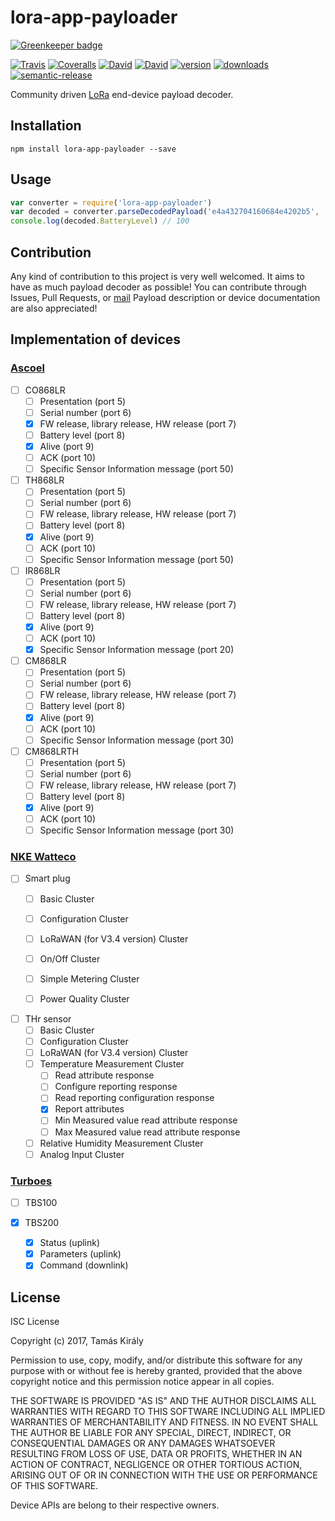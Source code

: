 # lora-app-payloader

[![Greenkeeper badge](https://badges.greenkeeper.io/tkiraly/lora-app-payloader.svg)](https://greenkeeper.io/)

[![Travis](https://img.shields.io/travis/rust-lang/rust.svg?style=plastic)](https://travis-ci.org/tkiraly/lora-app-payloader)
[![Coveralls](https://img.shields.io/coveralls/tkiraly/lora-app-payloader.svg)](https://coveralls.io/github/tkiraly/lora-app-payloader)
[![David](https://img.shields.io/david/tkiraly/lora-app-payloader.svg?style=plastic)](https://david-dm.org/tkiraly/lora-app-payloader)
[![David](https://img.shields.io/david/dev/tkiraly/lora-app-payloader.svg?style=plastic)](https://david-dm.org/tkiraly/lora-app-payloader)
[![version](https://img.shields.io/npm/v/lora-app-payloader.svg?style=plastic)](http://npm.im/lora-app-payloader)
[![downloads](https://img.shields.io/npm/dm/lora-app-payloader.svg?style=plastic)](https://npm-stat.com/charts.html?package=lora-app-payloader)
[![semantic-release](https://img.shields.io/badge/%20%20%F0%9F%93%A6%F0%9F%9A%80-semantic--release-e10079.svg?style=plastic)](https://github.com/semantic-release/semantic-release)


Community driven [LoRa](http://www.lora-alliance.com) end-device payload decoder.

## Installation

```npm
npm install lora-app-payloader --save
```

## Usage

```javascript
var converter = require('lora-app-payloader')
var decoded = converter.parseDecodedPayload('e4a432704160684e4202b5', 'ascoel', 'CO868LR')
console.log(decoded.BatteryLevel) // 100
```
## Contribution

Any kind of contribution to this project is very well welcomed. It aims to have as much payload decoder as possible!
You can contribute through Issues, Pull Requests, or [mail](mailto:kiraly.tamas@outlook.com?Subject=lora-app-payloader%20contribution)
Payload description or device documentation are also appreciated!



## Implementation of devices

### [Ascoel](http://ascoel.it/)

- [ ] CO868LR
  - [ ] Presentation (port 5)
  - [ ] Serial number (port 6)
  - [X] FW release, library release, HW release (port 7)
  - [ ] Battery level (port 8)
  - [X] Alive (port 9)
  - [ ] ACK (port 10)
  - [ ] Specific Sensor Information message (port 50)

- [ ] TH868LR
  - [ ] Presentation (port 5)
  - [ ] Serial number (port 6)
  - [ ] FW release, library release, HW release (port 7)
  - [ ] Battery level (port 8)
  - [X] Alive (port 9)
  - [ ] ACK (port 10)
  - [ ] Specific Sensor Information message (port 50)

- [ ] IR868LR
  - [ ] Presentation (port 5)
  - [ ] Serial number (port 6)
  - [ ] FW release, library release, HW release (port 7)
  - [ ] Battery level (port 8)
  - [X] Alive (port 9)
  - [ ] ACK (port 10)
  - [X] Specific Sensor Information message (port 20)

- [ ] CM868LR
  - [ ] Presentation (port 5)
  - [ ] Serial number (port 6)
  - [ ] FW release, library release, HW release (port 7)
  - [ ] Battery level (port 8)
  - [X] Alive (port 9)
  - [ ] ACK (port 10)
  - [ ] Specific Sensor Information message (port 30)

- [ ] CM868LRTH
  - [ ] Presentation (port 5)
  - [ ] Serial number (port 6)
  - [ ] FW release, library release, HW release (port 7)
  - [ ] Battery level (port 8)
  - [X] Alive (port 9)
  - [ ] ACK (port 10)
  - [ ] Specific Sensor Information message (port 30)

### [NKE Watteco](http://www.nke-watteco.com/)

- [ ] Smart plug
  - [ ] Basic Cluster
  - [ ] Configuration Cluster
  - [ ] LoRaWAN (for V3.4 version) Cluster
  - [ ] On/Off Cluster
  - [ ] Simple Metering Cluster
  - [ ] Power Quality Cluster


- [ ] THr sensor
  - [ ] Basic Cluster
  - [ ] Configuration Cluster
  - [ ] LoRaWAN (for V3.4 version) Cluster
  - [ ] Temperature Measurement Cluster
    - [ ] Read attribute response
    - [ ] Configure reporting response
    - [ ] Read reporting configuration response
    - [X] Report attributes
    - [ ] Min Measured value read attribute response
    - [ ] Max Measured value read attribute response
  - [ ] Relative Humidity Measurement Cluster
  - [ ] Analog Input Cluster

### [Turboes](http://www.turboes.com)

- [ ] TBS100

- [X] TBS200
  - [X] Status (uplink)
  - [X] Parameters (uplink)
  - [X] Command (downlink)

## License

ISC License

Copyright (c) 2017, Tamás Király

Permission to use, copy, modify, and/or distribute this software for any
purpose with or without fee is hereby granted, provided that the above
copyright notice and this permission notice appear in all copies.

THE SOFTWARE IS PROVIDED "AS IS" AND THE AUTHOR DISCLAIMS ALL WARRANTIES WITH
REGARD TO THIS SOFTWARE INCLUDING ALL IMPLIED WARRANTIES OF MERCHANTABILITY
AND FITNESS. IN NO EVENT SHALL THE AUTHOR BE LIABLE FOR ANY SPECIAL, DIRECT,
INDIRECT, OR CONSEQUENTIAL DAMAGES OR ANY DAMAGES WHATSOEVER RESULTING FROM
LOSS OF USE, DATA OR PROFITS, WHETHER IN AN ACTION OF CONTRACT, NEGLIGENCE
OR OTHER TORTIOUS ACTION, ARISING OUT OF OR IN CONNECTION WITH THE USE OR
PERFORMANCE OF THIS SOFTWARE.

Device APIs are belong to their respective owners.